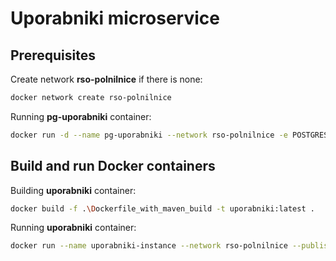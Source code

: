 # Uporabniki microservice

## Prerequisites

Create network **rso-polnilnice** if there is none:

```bash
docker network create rso-polnilnice
```

Running **pg-uporabniki** container:

```bash
docker run -d --name pg-uporabniki --network rso-polnilnice -e POSTGRES_USER=dbuser -e POSTGRES_PASSWORD=postgres -e POSTGRES_DB=customer -p 5432:5432 postgres:13
```

## Build and run Docker containers

Building **uporabniki** container:
```bash
docker build -f .\Dockerfile_with_maven_build -t uporabniki:latest .
```


Running **uporabniki** container: 

```bash
docker run --name uporabniki-instance --network rso-polnilnice --publish 8080:8080 uporabniki:latest
```